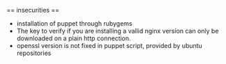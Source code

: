 == insecurities ==

- installation of puppet through rubygems
- The key to verify if you are installing a vallid nginx version can only be downloaded on a plain http connection.
- openssl version is not fixed in puppet script, provided by ubuntu repositories
